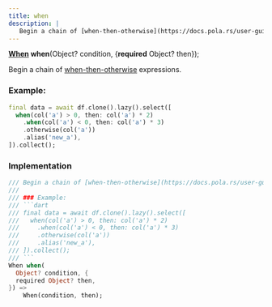 ```yaml
---
title: when
description: |
   Begin a chain of [when-then-otherwise](https://docs.pola.rs/user-guide/expressions/functions/#conditionals) expressions.
---
```

<span class="dart-code"><strong>[When] when</strong>(<span class="nobr">Object? condition</span>, {<span class="nobr"><strong>required</strong> Object? then</span>});</span>

 Begin a chain of [when-then-otherwise](https://docs.pola.rs/user-guide/expressions/functions/#conditionals) expressions.

 ### Example:
 ```dart
 final data = await df.clone().lazy().select([
   when(col('a') > 0, then: col('a') * 2)
     .when(col('a') < 0, then: col('a') * 3)
     .otherwise(col('a'))
     .alias('new_a'),
 ]).collect();
 ```
### Implementation
```dart
/// Begin a chain of [when-then-otherwise](https://docs.pola.rs/user-guide/expressions/functions/#conditionals) expressions.
///
/// ### Example:
/// ```dart
/// final data = await df.clone().lazy().select([
///   when(col('a') > 0, then: col('a') * 2)
///     .when(col('a') < 0, then: col('a') * 3)
///     .otherwise(col('a'))
///     .alias('new_a'),
/// ]).collect();
/// ```
When when(
  Object? condition, {
  required Object? then,
}) =>
    When(condition, then);
```

[When]: /reference/classes/when